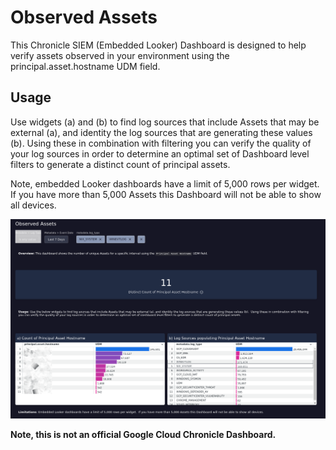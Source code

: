 # Observed Assets

This Chronicle SIEM (Embedded Looker) Dashboard is designed to help verify assets observed in your environment using the principal.asset.hostname UDM field.

## Usage

Use widgets (a) and (b) to find log sources that include Assets that may be external (a), and identity the log sources that are generating these values (b).  Using these in combination with filtering you can verify the quality of your log sources in order to determine an optimal set of Dashboard level filters to generate a distinct count of principal assets.

Note, embedded Looker dashboards have a limit of 5,000 rows per widget.  If you have more than 5,000 Assets this Dashboard will not be able to show all devices.

![Chronicle SIEM Observed Assets](https://github.com/goog-cmmartin/thatsiemguy/blob/main/dashboards/observed_assets/observed_assets.png "SIEM Observed Assets")

__Note, this is not an official Google Cloud Chronicle Dashboard.__
